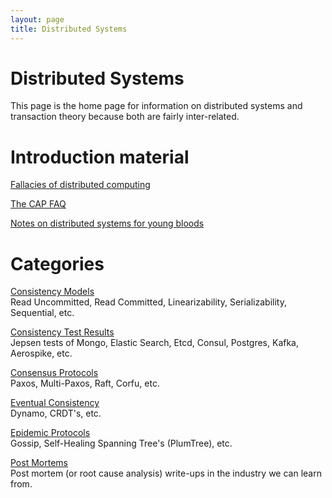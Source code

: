 ```yaml
---
layout: page
title: Distributed Systems
---
```


# Distributed Systems

This page is the home page for information on distributed systems and transaction theory because both are fairly inter-related.

# Introduction material
[Fallacies of distributed computing](http://en.wikipedia.org/wiki/Fallacies_of_distributed_computing)

[The CAP FAQ](http://henryr.github.io/cap-faq/)

[Notes on distributed systems for young bloods](http://www.somethingsimilar.com/2013/01/14/notes-on-distributed-systems-for-young-bloods/)

# Categories
[Consistency Models](distributed-systems/consistency-models.md)    
Read Uncommitted, Read Committed, Linearizability, Serializability, Sequential, etc.

[Consistency Test Results](distributed-systems/consistency-test-results.md)    
Jepsen tests of Mongo, Elastic Search, Etcd, Consul, Postgres, Kafka, Aerospike, etc.

[Consensus Protocols](distributed-systems/consensus-protocols.md)    
Paxos, Multi-Paxos, Raft, Corfu, etc.

[Eventual Consistency](distributed-systems/eventual-consistency.md)    
Dynamo, CRDT's, etc.

[Epidemic Protocols](distributed-systems/epidemic-protocols.md)    
Gossip, Self-Healing Spanning Tree's (PlumTree), etc.

[Post Mortems](distributed-systems/post-mortems.md)    
Post mortem (or root cause analysis) write-ups in the industry we can learn from.